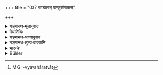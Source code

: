 +++
title = "037 चण्डालात् पाण्डुसोपाकस्"

+++

<details><summary>गङ्गानथ-मूलानुवादः</summary>

On the ‘Vaideha’ woman from the ‘Caṇḍāla’ is born the ‘Paṇḍusopāka’ who deals in bamboos; as also the ‘Āhiṇḍika’ from the ‘Niṣāda.’—(37)
</details>

<details><summary>मेधातिथिः</summary>

**चाण्डालात्** **वैदेह्यां** **पाण्डुसोपाको** नाम वर्णो जायते । तस्य वृत्तिस् **त्वक्सारव्यवहारवान्**[^१०९] । **त्वक्सारो** वेणुः, तद्व्यवहारेण वंशक्रयविक्रयादिना कटादिकरेण वा जीवति । निषादात् तस्याम् एव्**आहिण्डकस्** तस्य वृत्तिर् एषैव, अन्वेष्या वा ॥ १०.३७ ॥


[^१०९]:
     M G: -vyavahāratvāt
</details>

<details><summary>गङ्गानथ-भाष्यानुवादः</summary>

‘*From the Caṇḍāla, on the Vaideha woman, is born*’, the caste, named
*Paṇḍusopāka*.

His livelihood is next stated.—He ‘*deals in bamboos*’,—‘*tvaksāra*’ being a name of the *Bamboo*; it is by bamboos,—*i.e*., by buying and selling bamboos and by making mats and other things—that these people live.

‘*From the Niṣāda*’—on the same woman—is born the *Āhiṇḍika*. The livelihood of these men may be the one implied by the name itself (*i.e*., snake-catching), or something else may be found out—(37)
</details>

<details><summary>गङ्गानथ-तुल्य-वाक्यानि</summary>

**(verses 10.6-41)  
**

See Comparative notes for [Verse
10.6].
</details>

<details><summary>भारुचिः</summary>

चण्डालाद् वैदेह्याम् एकजातौ वर्णद्वयम् इदं पाण्डुसोपाखाहिण्डिकलक्षणं जायते । एवं चात्र वर्णापशदप्रकरणे मातृभेदाद् वा एकवर्णजातयोर् अपि भेदः, पितृभेदाद् वा एकस्याम् एव स्त्रियां भेदो विज्ञेयः ॥ १०.३७ ॥
</details>

<details><summary>Bühler</summary>

037	From a Kandala by a Vaideha woman is born a Pandusopaka, who deals in cane; from a Nishada (by the same) an Ahindika.
</details>
